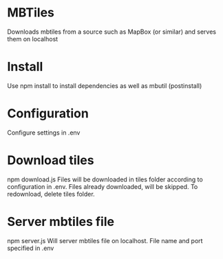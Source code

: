 # MBTiles
Downloads mbtiles from a source such as MapBox (or similar) and serves them on localhost

# Install
Use npm install to install dependencies as well as mbutil (postinstall)

# Configuration
Configure settings in .env

# Download tiles
npm download.js
Files will be downloaded in tiles folder according to configuration in .env. Files already downloaded, will be skipped. To redownload, delete tiles folder.

# Server mbtiles file
npm server.js
Will server mbtiles file on localhost. File name and port specified in .env
